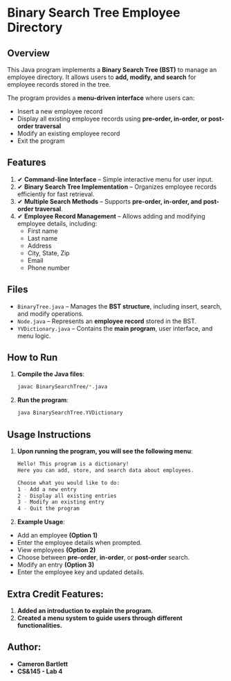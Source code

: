 # Binary Search Tree Employee Directory

## Overview
This Java program implements a **Binary Search Tree (BST)** to manage an employee directory. It allows users to **add, modify, and search** for employee records stored in the tree. 

The program provides a **menu-driven interface** where users can:
- Insert a new employee record
- Display all existing employee records using **pre-order, in-order, or post-order traversal**
- Modify an existing employee record
- Exit the program

## Features
1. ✔ **Command-line Interface** – Simple interactive menu for user input.
2. ✔ **Binary Search Tree Implementation** – Organizes employee records efficiently for fast retrieval.  
3. ✔ **Multiple Search Methods** – Supports **pre-order, in-order, and post-order traversal**.  
4. ✔ **Employee Record Management** – Allows adding and modifying employee details, including:  
   - First name
   - Last name
   - Address
   - City, State, Zip
   - Email
   - Phone number

## Files
- `BinaryTree.java` – Manages the **BST structure**, including insert, search, and modify operations.
- `Node.java` – Represents an **employee record** stored in the BST.
- `YVDictionary.java` – Contains the **main program**, user interface, and menu logic.

## How to Run
1. **Compile the Java files**:  
   ```sh
   javac BinarySearchTree/*.java

2. **Run the program**:
   ```sh
   java BinarySearchTree.YVDictionary

## Usage Instructions
1. **Upon running the program, you will see the following menu**:
   ```sh
   Hello! This program is a dictionary!
   Here you can add, store, and search data about employees.

   Choose what you would like to do:
   1 - Add a new entry
   2 - Display all existing entries
   3 - Modify an existing entry
   4 - Quit the program

2. **Example Usage**:
- Add an employee **(Option 1)**
- Enter the employee details when prompted.
- View employees **(Option 2)**
- Choose between **pre-order**, **in-order**, or **post-order** search.
- Modify an entry **(Option 3)**
- Enter the employee key and updated details.

## Extra Credit Features:
1. **Added an introduction to explain the program.**
2. **Created a menu system to guide users through different functionalities.**

## Author:
- **Cameron Bartlett**
- **CS&145 - Lab 4**